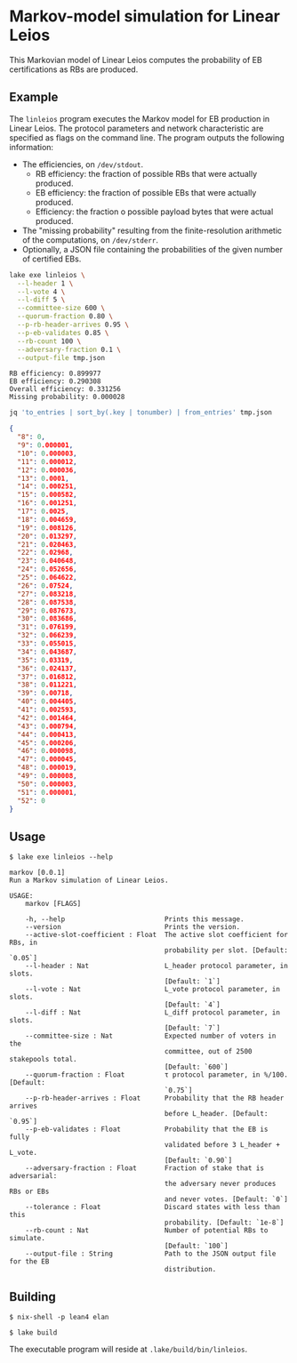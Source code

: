 # Markov-model simulation for Linear Leios

This Markovian model of Linear Leios computes the probability of EB certifications as RBs are produced.


## Example

The `linleios` program executes the Markov model for EB production in Linear Leios. The protocol parameters and network characteristic are specified as flags on the command line. The program outputs the following information:

- The efficiencies, on `/dev/stdout`.
    - RB efficiency: the fraction of possible RBs that were actually produced.
    - EB efficiency: the fraction of possible EBs that were actually produced.
    - Efficiency: the fraction o possible payload bytes that were actual produced.
- The "missing probability" resulting from the finite-resolution arithmetic of the computations, on `/dev/stderr`.
- Optionally, a JSON file containing the probabilities of the given number of certified EBs.

```bash
lake exe linleios \
  --l-header 1 \
  --l-vote 4 \
  --l-diff 5 \
  --committee-size 600 \
  --quorum-fraction 0.80 \
  --p-rb-header-arrives 0.95 \
  --p-eb-validates 0.85 \
  --rb-count 100 \
  --adversary-fraction 0.1 \
  --output-file tmp.json
```

```console
RB efficiency: 0.899977
EB efficiency: 0.290308
Overall efficiency: 0.331256
Missing probability: 0.000028
```

```bash
jq 'to_entries | sort_by(.key | tonumber) | from_entries' tmp.json
```

```json
{
  "8": 0,
  "9": 0.000001,
  "10": 0.000003,
  "11": 0.000012,
  "12": 0.000036,
  "13": 0.0001,
  "14": 0.000251,
  "15": 0.000582,
  "16": 0.001251,
  "17": 0.0025,
  "18": 0.004659,
  "19": 0.008126,
  "20": 0.013297,
  "21": 0.020463,
  "22": 0.02968,
  "23": 0.040648,
  "24": 0.052656,
  "25": 0.064622,
  "26": 0.07524,
  "27": 0.083218,
  "28": 0.087538,
  "29": 0.087673,
  "30": 0.083686,
  "31": 0.076199,
  "32": 0.066239,
  "33": 0.055015,
  "34": 0.043687,
  "35": 0.03319,
  "36": 0.024137,
  "37": 0.016812,
  "38": 0.011221,
  "39": 0.00718,
  "40": 0.004405,
  "41": 0.002593,
  "42": 0.001464,
  "43": 0.000794,
  "44": 0.000413,
  "45": 0.000206,
  "46": 0.000098,
  "47": 0.000045,
  "48": 0.000019,
  "49": 0.000008,
  "50": 0.000003,
  "51": 0.000001,
  "52": 0
}
```


## Usage

```console
$ lake exe linleios --help

markov [0.0.1]
Run a Markov simulation of Linear Leios.

USAGE:
    markov [FLAGS]

    -h, --help                         Prints this message.
    --version                          Prints the version.
    --active-slot-coefficient : Float  The active slot coefficient for RBs, in
                                       probability per slot. [Default: `0.05`]
    --l-header : Nat                   L_header protocol parameter, in slots.
                                       [Default: `1`]
    --l-vote : Nat                     L_vote protocol parameter, in slots.
                                       [Default: `4`]
    --l-diff : Nat                     L_diff protocol parameter, in slots.
                                       [Default: `7`]
    --committee-size : Nat             Expected number of voters in the
                                       committee, out of 2500 stakepools total.
                                       [Default: `600`]
    --quorum-fraction : Float          τ protocol parameter, in %/100. [Default:
                                       `0.75`]
    --p-rb-header-arrives : Float      Probability that the RB header arrives
                                       before L_header. [Default: `0.95`]
    --p-eb-validates : Float           Probability that the EB is fully
                                       validated before 3 L_header + L_vote.
                                       [Default: `0.90`]
    --adversary-fraction : Float       Fraction of stake that is adversarial:
                                       the adversary never produces RBs or EBs
                                       and never votes. [Default: `0`]
    --tolerance : Float                Discard states with less than this
                                       probability. [Default: `1e-8`]
    --rb-count : Nat                   Number of potential RBs to simulate.
                                       [Default: `100`]
    --output-file : String             Path to the JSON output file for the EB
                                       distribution.
```


## Building

```console
$ nix-shell -p lean4 elan

$ lake build
```

The executable program will reside at `.lake/build/bin/linleios`.
